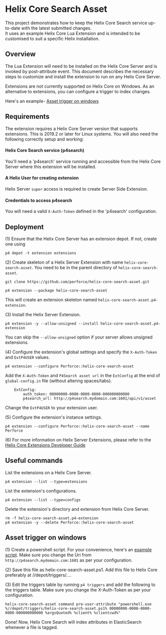 # Helix Core Search Asset

This project demonstrates how to keep the Helix Core Search service up-to-date with the latest submitted changes.  
It uses an example Helix Core Lua Extension and is intended to be customised to suit a specific Helix installation.


## Overview

The Lua Extension will need to be installed on the Helix Core Server and is invoked by post-attribute event.
This document describes the necessary steps to customize and install the extension to run on any Helix Core Server.

Extensions are not currently supported on Helix Core on Windows. As an alternative to extensions, you can configure a trigger to index changes.

Here's an example- [Asset trigger on windows](#asset-trigger-on-windows)

## Requirements

The extension requires a Helix Core Server version that supports extensions. This is 2019.2 or later for Linux systems.
You will also need the following correctly setup and working:

#### Helix Core Search service (p4search)
You'll need a 'p4search' service running and accessible from the Helix Core Server where this extension will be installed.

#### A Helix User for creating extension
Helix Server `super` access is required to create Server Side Extension.

#### Credentials to access p4search
You will need a valid `X-Auth-Token` defined in the 'p4search' configuration.

## Deployment

(1) Ensure that the Helix Core Server has an extension depot. If not, create one using

    p4 depot -t extension extensions

(2) Create skeleton of a Helix Server Extension with name `helix-core-search-asset`. You need to be in the parent directory of `helix-core-search-asset`.

    git clone https://github.com/perforce/helix-core-search-asset.git
    
    p4 extension --package helix-core-search-asset

This will create an extension skeleton named `helix-core-search-asset.p4-extension`.

(3) Install the Helix Server Extension.

    p4 extension -y --allow-unsigned --install helix-core-search-asset.p4-extension

You can skip the `--allow-unsigned` option if your server allows unsigned extensions.

(4) Configure the extension's global settings and specify the `X-Auth-Token` and `ExtP4USER` values.

    p4 extension --configure Perforce::helix-core-search-asset

Add the `X-Auth-Token` and `P4Search asset url` in the `ExtConfig` at the end of `global-config.in` file (without altering spaces/tabs).

        ExtConfig:
        	auth_token:	00000000-0000-0000-0000-000000000000
        	p4search_url: http://p4search.mydomain.com:1601/api/v1/asset

Change the `ExtP4USER` to your extension user.

(5) Configure the extension's instance settings.

    p4 extension --configure Perforce::helix-core-search-asset --name Perforce

(6) For more information on Helix Server Extensions, please refer to the [Helix Core Extensions Developer Guide](https://www.perforce.com/manuals/extensions/Content/Extensions/Home-extensions.html)

## Useful commands

List the extensions on a Helix Core Server.

    p4 extension --list --type=extensions

List the extension's configurations.

    p4 extension --list --type=configs

Delete the extension's directory and extension from Helix Core Server.

    rm -f helix-core-search-asset.p4-extension    
    p4 extension -y --delete Perforce::helix-core-search-asset


## Asset trigger on windows

(1) Create a powershell script. For your convenience, here's an [example script](helix-core-search-asset.ps1).
Make sure you change the Uri from `http://p4search.mydomain.com:1601` as per your configuration.

(2) Save this file as helix-core-search-asset.ps1. Add this file to Helix Core preferably at //depot/triggers/....

(3) Edit the triggers table by running `p4 triggers` and add the following to the triggers table. Make sure you change the X-Auth-Token as per your configuration.

    helix-core-search-asset command pre-user-attribute "powershell.exe %//depot/triggers/helix-core-search-asset.ps1% 00000000-0000-0000-0000-000000000000 %argsQuoted% %client% %clientcwd%"

Done! Now, Helix Core Search will index attributes in ElasticSearch whenever a file is tagged.
    